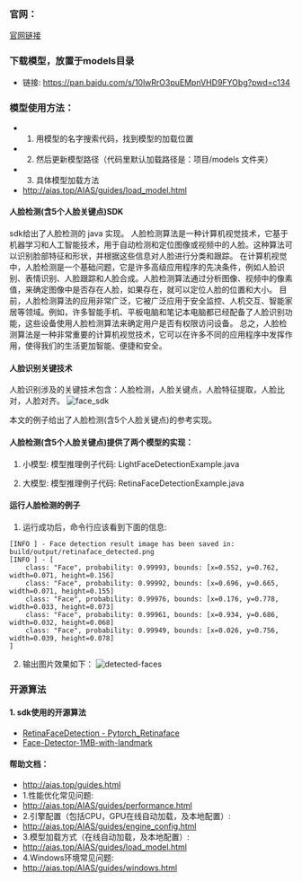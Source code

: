 ### 官网：
[官网链接](http://www.aias.top/)

### 下载模型，放置于models目录
- 链接: https://pan.baidu.com/s/10lwRrO3puEMpnVHD9FYObg?pwd=c134

### 模型使用方法：
- 1. 用模型的名字搜索代码，找到模型的加载位置
- 2. 然后更新模型路径（代码里默认加载路径是：项目/models 文件夹）
- 3. 具体模型加载方法
- http://aias.top/AIAS/guides/load_model.html

#### 人脸检测(含5个人脸关键点)SDK
sdk给出了人脸检测的 java 实现。
人脸检测算法是一种计算机视觉技术，它基于机器学习和人工智能技术，用于自动检测和定位图像或视频中的人脸。这种算法可以识别脸部特征和形状，并根据这些信息对人脸进行分类和跟踪。
在计算机视觉中，人脸检测是一个基础问题，它是许多高级应用程序的先决条件，例如人脸识别、表情识别、人脸跟踪和人脸合成。人脸检测算法通过分析图像、视频中的像素值，来确定图像中是否存在人脸，如果存在，就可以定位人脸的位置和大小。
目前，人脸检测算法的应用非常广泛，它被广泛应用于安全监控、人机交互、智能家居等领域。例如，许多智能手机、平板电脑和笔记本电脑都已经配备了人脸识别功能，这些设备使用人脸检测算法来确定用户是否有权限访问设备。
总之，人脸检测算法是一种非常重要的计算机视觉技术，它可以在许多不同的应用程序中发挥作用，使得我们的生活更加智能、便捷和安全。

#### 人脸识别关键技术
人脸识别涉及的关键技术包含：人脸检测，人脸关键点，人脸特征提取，人脸比对，人脸对齐。
![face_sdk](https://aias-home.oss-cn-beijing.aliyuncs.com/AIAS/face_sdk/images/face_sdk.png)

本文的例子给出了人脸检测(含5个人脸关键点)的参考实现。
#### 人脸检测(含5个人脸关键点)提供了两个模型的实现：
1. 小模型: 
模型推理例子代码: LightFaceDetectionExample.java 

2. 大模型: 
模型推理例子代码: RetinaFaceDetectionExample.java 


#### 运行人脸检测的例子
1. 运行成功后，命令行应该看到下面的信息:
```text
[INFO ] - Face detection result image has been saved in: build/output/retinaface_detected.png
[INFO ] - [
	class: "Face", probability: 0.99993, bounds: [x=0.552, y=0.762, width=0.071, height=0.156]
	class: "Face", probability: 0.99992, bounds: [x=0.696, y=0.665, width=0.071, height=0.155]
	class: "Face", probability: 0.99976, bounds: [x=0.176, y=0.778, width=0.033, height=0.073]
	class: "Face", probability: 0.99961, bounds: [x=0.934, y=0.686, width=0.032, height=0.068]
	class: "Face", probability: 0.99949, bounds: [x=0.026, y=0.756, width=0.039, height=0.078]
]
```
2. 输出图片效果如下：
![detected-faces](https://aias-home.oss-cn-beijing.aliyuncs.com/AIAS/face_sdk/images/retinaface_detected.png)

   
### 开源算法
#### 1. sdk使用的开源算法
- [RetinaFaceDetection - Pytorch_Retinaface](https://github.com/biubug6/Pytorch_Retinaface)
- [Face-Detector-1MB-with-landmark](https://github.com/biubug6/Face-Detector-1MB-with-landmark)



#### 帮助文档：
- http://aias.top/guides.html
- 1.性能优化常见问题:
- http://aias.top/AIAS/guides/performance.html
- 2.引擎配置（包括CPU，GPU在线自动加载，及本地配置）:
- http://aias.top/AIAS/guides/engine_config.html
- 3.模型加载方式（在线自动加载，及本地配置）:
- http://aias.top/AIAS/guides/load_model.html
- 4.Windows环境常见问题:
- http://aias.top/AIAS/guides/windows.html
